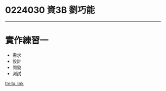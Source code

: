 # 0224030 資3B 劉巧能
------------
# 實作練習一

- 需求
- 設計
- 開發
- 測試

[trello link](https://trello.com/b/Oq1UowUj/oose-b)
